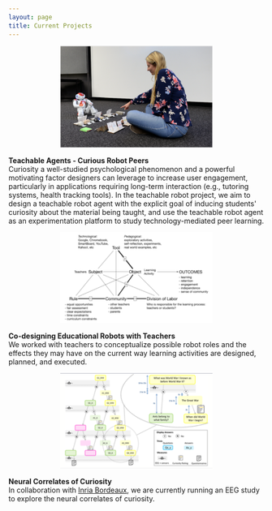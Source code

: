 ```yaml
---
layout: page
title: Current Projects
---
```


<p align="center">
    <img src="/img/TeachableRobotProject.png" alt="" width="300px">
</p>

**Teachable Agents - Curious Robot Peers**<br>
Curiosity a well-studied psychological phenomenon and a powerful motivating factor designers can leverage to increase user engagement, particularly in applications requiring long-term interaction (e.g., tutoring systems, health tracking tools). In the teachable robot project, we aim to design a teachable robot agent with the explicit goal of inducing students' curiosity about the material being taught, and use the teachable robot agent as an experimentation platform to study technology-mediated peer learning.
<br>

<p align="center">
    <img src="/img/ActivityTheory.png" alt="" width="300px">
</p>

**Co-designing Educational Robots with Teachers**<br>
We worked with teachers to conceptualize possible robot roles and the effects they may have on the current way learning activities are designed, planned, and executed. 
<br>

<p align="center">
    <img src="/img/NeuralCuriosity.png" alt="" width="300px">
</p>

**Neural Correlates of Curiosity**<br>
In collaboration with [Inria Bordeaux](https://www.inria.fr/en/centre/bordeaux), we are currently running an EEG study to explore the neural correlates of curiosity.





<!-- <ul>
	<li>
		<figure class="clear">
			<div class="imgl">
				<img src="/img/TeachableRobotProject.png" alt="" width="300px">
			</div>
			<figcaption>
				<p class="name">
					<strong>
						Teachable Agents
					</strong>
				</p>
				<p>
					Curiosity a well-studied psychological phenomenon and a powerful motivating factor designers can leverage to increase user engagement, particularly in applications requiring long-term interaction (e.g., tutoring systems, health tracking tools). In the teachable robot project, we aim to design a teachable robot agent with the explicit goal of inducing student's curiosity about the material being taught, and use the teachable robot agent as an experimentation platform to study technology-mediated peer learning. 
				</p>
			</figcaption>
		</figure>
	</li>
</ul> -->


